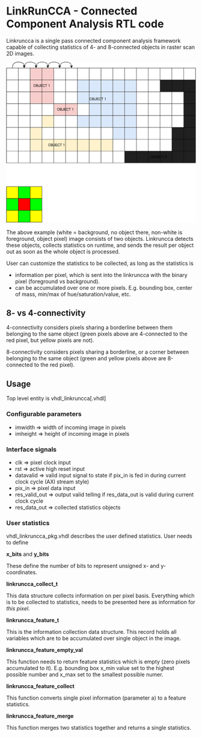 # LinkRunCCA - Connected Component Analysis RTL code

Linkruncca is a single pass connected component analysis framework capable of collecting statistics of 4- and 8-connected objects in raster scan 2D images.

![Alt text](linkruncca.drawio.svg)

The above example (white = background, no object there, non-white is foreground, object pixel) image consists of two objects. Linkruncca detects these objects, collects statistics on runtime, and sends the result per object out as soon as the whole object is processed.

User can customize the statistics to be collected, as long as the statistics is
- information per pixel, which is sent into the linkruncca with the binary pixel (foreground vs background).
- can be accumulated over one or more pixels.
E.g. bounding box, center of mass, min/max of hue/saturation/value, etc.

## 8- vs 4-connectivity

4-connectivity considers pixels sharing a borderline between them belonging to the same object (green pixels above are 4-connected to the red pixel, but yellow pixels are not).

8-connectivity considers pixels sharing a borderline, or a corner between belonging to the same object (green and yellow pixels above are 8-connected to the red pixel).

## Usage
Top level entity is vhdl_linkruncca[.vhdl]

### Configurable parameters
- imwidth => width of incoming image in pixels
- imheight => height of incoming image in pixels

### Interface signals
- clk => pixel clock input
- rst => active high reset input
- datavalid => valid input signal to state if pix_in is fed in during current clock cycle (AXI stream style)
- pix_in => pixel data input
- res_valid_out => output valid telling if res_data_out is valid during current clock cycle
- res_data_out => collected statistics objects

### User statistics

vhdl_linkruncca_pkg.vhdl describes the user defined statistics. User needs to define

**x_bits** and **y_bits**

These define the number of bits to represent unsigned x- and y-coordinates.

**linkruncca_collect_t**

This data structure collects information on per pixel basis. Everything which is to be collected to statistics, needs to be presented here as information for _this pixel_.

**linkruncca_feature_t**

This is the information collection data structure. This record holds all variables which are to be accumulated over single object in the image.

**linkruncca_feature_empty_val**

This function needs to return feature statistics which is empty (zero pixels accumulated to it). E.g. bounding box x_min value set to the highest possible number and x_max set to the smallest possible numer.

**linkruncca_feature_collect**

This function converts single pixel information (parameter a) to a feature statistics.

**linkruncca_feature_merge**

This function merges two statistics together and returns a single statistics.